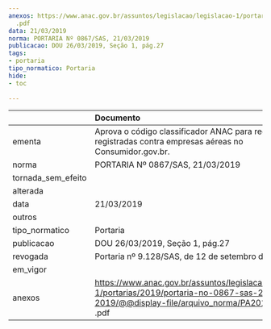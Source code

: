 ```yaml
---
anexos: https://www.anac.gov.br/assuntos/legislacao/legislacao-1/portarias/2019/portaria-no-0867-sas-21-03-2019/@@display-file/arquivo_norma/PA2019-0867
  .pdf
data: 21/03/2019
norma: PORTARIA Nº 0867/SAS, 21/03/2019
publicacao: DOU 26/03/2019, Seção 1, pág.27
tags:
- portaria
tipo_normatico: Portaria
hide: 
- toc 
 
---
```


|                    | Documento                                                                                                                                             |
|:-------------------|:------------------------------------------------------------------------------------------------------------------------------------------------------|
| ementa             | Aprova o código classificador ANAC para reclamações registradas contra empresas aéreas no Consumidor.gov.br.                                          |
| norma              | PORTARIA Nº 0867/SAS, 21/03/2019                                                                                                                      |
| tornada_sem_efeito |                                                                                                                                                       |
| alterada           |                                                                                                                                                       |
| data               | 21/03/2019                                                                                                                                            |
| outros             |                                                                                                                                                       |
| tipo_normatico     | Portaria                                                                                                                                              |
| publicacao         | DOU 26/03/2019, Seção 1, pág.27                                                                                                                       |
| revogada           | Portaria nº 9.128/SAS, de 12 de setembro de 2022.                                                                                                     |
| em_vigor           |                                                                                                                                                       |
| anexos             | https://www.anac.gov.br/assuntos/legislacao/legislacao-1/portarias/2019/portaria-no-0867-sas-21-03-2019/@@display-file/arquivo_norma/PA2019-0867 .pdf |